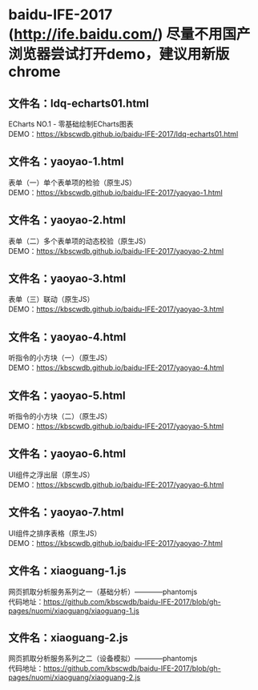 # baidu-IFE-2017 (http://ife.baidu.com/) 尽量不用国产浏览器尝试打开demo，建议用新版chrome  
## 文件名：ldq-echarts01.html  
ECharts NO.1 - 零基础绘制ECharts图表  
DEMO：https://kbscwdb.github.io/baidu-IFE-2017/ldq-echarts01.html  

## 文件名：yaoyao-1.html  
表单（一）单个表单项的检验（原生JS）  
DEMO：https://kbscwdb.github.io/baidu-IFE-2017/yaoyao-1.html    
  
## 文件名：yaoyao-2.html  
表单（二）多个表单项的动态校验（原生JS）  
DEMO：https://kbscwdb.github.io/baidu-IFE-2017/yaoyao-2.html

## 文件名：yaoyao-3.html  
表单（三）联动（原生JS）  
DEMO：https://kbscwdb.github.io/baidu-IFE-2017/yaoyao-3.html    
  
## 文件名：yaoyao-4.html  
听指令的小方块（一）（原生JS）  
DEMO：https://kbscwdb.github.io/baidu-IFE-2017/yaoyao-4.html    
  
## 文件名：yaoyao-5.html  
听指令的小方块（二）（原生JS）  
DEMO：https://kbscwdb.github.io/baidu-IFE-2017/yaoyao-5.html  
  
## 文件名：yaoyao-6.html  
UI组件之浮出层（原生JS）  
DEMO：https://kbscwdb.github.io/baidu-IFE-2017/yaoyao-6.html  
  
## 文件名：yaoyao-7.html  
UI组件之排序表格（原生JS）  
DEMO：https://kbscwdb.github.io/baidu-IFE-2017/yaoyao-7.html  
  
## 文件名：xiaoguang-1.js  
网页抓取分析服务系列之一（基础分析）————phantomjs  
代码地址：https://github.com/kbscwdb/baidu-IFE-2017/blob/gh-pages/nuomi/xiaoguang/xiaoguang-1.js
  
## 文件名：xiaoguang-2.js  
网页抓取分析服务系列之二（设备模拟）————phantomjs  
代码地址：https://github.com/kbscwdb/baidu-IFE-2017/blob/gh-pages/nuomi/xiaoguang/xiaoguang-2.js
